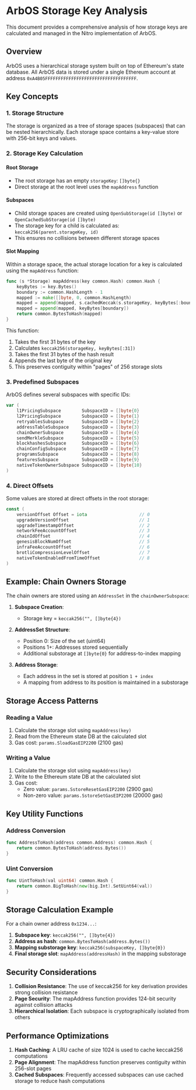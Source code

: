 # ArbOS Storage Key Analysis

This document provides a comprehensive analysis of how storage keys are calculated and managed in the Nitro implementation of ArbOS.

## Overview

ArbOS uses a hierarchical storage system built on top of Ethereum's state database. All ArbOS data is stored under a single Ethereum account at address `0xA4B05FFFFFFFFFFFFFFFFFFFFFFFFFFFFFFFFFFF`.

## Key Concepts

### 1. Storage Structure

The storage is organized as a tree of storage spaces (subspaces) that can be nested hierarchically. Each storage space contains a key-value store with 256-bit keys and values.

### 2. Storage Key Calculation

#### Root Storage
- The root storage has an empty `storageKey`: `[]byte{}`
- Direct storage at the root level uses the `mapAddress` function

#### Subspaces
- Child storage spaces are created using `OpenSubStorage(id []byte)` or `OpenCachedSubStorage(id []byte)`
- The storage key for a child is calculated as: `keccak256(parent.storageKey, id)`
- This ensures no collisions between different storage spaces

#### Slot Mapping
Within a storage space, the actual storage location for a key is calculated using the `mapAddress` function:

```go
func (s *Storage) mapAddress(key common.Hash) common.Hash {
    keyBytes := key.Bytes()
    boundary := common.HashLength - 1
    mapped := make([]byte, 0, common.HashLength)
    mapped = append(mapped, s.cachedKeccak(s.storageKey, keyBytes[:boundary])[:boundary]...)
    mapped = append(mapped, keyBytes[boundary])
    return common.BytesToHash(mapped)
}
```

This function:
1. Takes the first 31 bytes of the key
2. Calculates `keccak256(storageKey, keyBytes[:31])`
3. Takes the first 31 bytes of the hash result
4. Appends the last byte of the original key
5. This preserves contiguity within "pages" of 256 storage slots

### 3. Predefined Subspaces

ArbOS defines several subspaces with specific IDs:

```go
var (
    l1PricingSubspace        SubspaceID = []byte{0}
    l2PricingSubspace        SubspaceID = []byte{1}
    retryablesSubspace       SubspaceID = []byte{2}
    addressTableSubspace     SubspaceID = []byte{3}
    chainOwnerSubspace       SubspaceID = []byte{4}
    sendMerkleSubspace       SubspaceID = []byte{5}
    blockhashesSubspace      SubspaceID = []byte{6}
    chainConfigSubspace      SubspaceID = []byte{7}
    programsSubspace         SubspaceID = []byte{8}
    featuresSubspace         SubspaceID = []byte{9}
    nativeTokenOwnerSubspace SubspaceID = []byte{10}
)
```

### 4. Direct Offsets

Some values are stored at direct offsets in the root storage:

```go
const (
    versionOffset Offset = iota                    // 0
    upgradeVersionOffset                           // 1
    upgradeTimestampOffset                         // 2
    networkFeeAccountOffset                        // 3
    chainIdOffset                                  // 4
    genesisBlockNumOffset                          // 5
    infraFeeAccountOffset                          // 6
    brotliCompressionLevelOffset                   // 7
    nativeTokenEnabledFromTimeOffset               // 8
)
```

## Example: Chain Owners Storage

The chain owners are stored using an `AddressSet` in the `chainOwnerSubspace`:

1. **Subspace Creation**: 
   - Storage key = `keccak256("", []byte{4})`

2. **AddressSet Structure**:
   - Position 0: Size of the set (uint64)
   - Positions 1+: Addresses stored sequentially
   - Additional substorage at `[]byte{0}` for address-to-index mapping

3. **Address Storage**:
   - Each address in the set is stored at position `1 + index`
   - A mapping from address to its position is maintained in a substorage

## Storage Access Patterns

### Reading a Value
1. Calculate the storage slot using `mapAddress(key)`
2. Read from the Ethereum state DB at the calculated slot
3. Gas cost: `params.SloadGasEIP2200` (2100 gas)

### Writing a Value
1. Calculate the storage slot using `mapAddress(key)`
2. Write to the Ethereum state DB at the calculated slot
3. Gas cost: 
   - Zero value: `params.SstoreResetGasEIP2200` (2900 gas)
   - Non-zero value: `params.SstoreSetGasEIP2200` (20000 gas)

## Key Utility Functions

### Address Conversion
```go
func AddressToHash(address common.Address) common.Hash {
    return common.BytesToHash(address.Bytes())
}
```

### Uint Conversion
```go
func UintToHash(val uint64) common.Hash {
    return common.BigToHash(new(big.Int).SetUint64(val))
}
```

## Storage Calculation Example

For a chain owner address `0x1234...`:

1. **Subspace key**: `keccak256("", []byte{4})`
2. **Address as hash**: `common.BytesToHash(address.Bytes())`
3. **Mapping substorage key**: `keccak256(subspaceKey, []byte{0})`
4. **Final storage slot**: `mapAddress(addressHash)` in the mapping substorage

## Security Considerations

1. **Collision Resistance**: The use of keccak256 for key derivation provides strong collision resistance
2. **Page Security**: The mapAddress function provides 124-bit security against collision attacks
3. **Hierarchical Isolation**: Each subspace is cryptographically isolated from others

## Performance Optimizations

1. **Hash Caching**: A LRU cache of size 1024 is used to cache keccak256 computations
2. **Page Alignment**: The mapAddress function preserves contiguity within 256-slot pages
3. **Cached Subspaces**: Frequently accessed subspaces can use cached storage to reduce hash computations